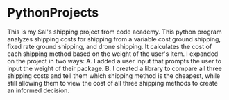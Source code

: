 # PythonProjects
This is my Sal's shipping project from code academy.
This python program analyzes shipping costs for shipping from a variable cost ground shipping, fixed rate ground shipping, and drone shipping.
It calculates the cost of each shipping method based on the weight of the user's item.
I expanded on the project in two ways:
A. I added a user input that prompts the user to input the weight of their package.
B. I created a library to compare all three shipping costs and tell them which shipping method is the cheapest, while still allowing them to view the cost of all three shipping methods to create an informed decision. 
